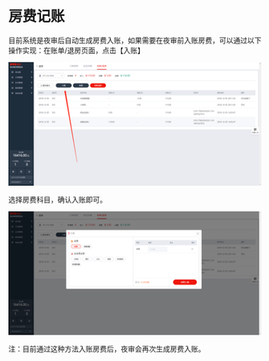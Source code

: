 # 房费记账

目前系统是夜审后自动生成房费入账，如果需要在夜审前入账房费，可以通过以下操作实现：在账单/退房页面，点击【入账】

![&#x70B9;&#x51FB;&#x5165;&#x8D26;&#x8FDB;&#x884C;&#x623F;&#x8D39;&#x8C03;&#x6574;](../../../.gitbook/assets/image%20%2815%29.png)

选择房费科目，确认入账即可。  


![&#x70B9;&#x51FB;&#x623F;&#x8D39;&#xFF0C;&#x81EA;&#x52A8;&#x6839;&#x636E;&#x8BA2;&#x5355;&#x623F;&#x8D39;&#x751F;&#x6210;&#x623F;&#x8D39;&#x5165;&#x8D26;](../../../.gitbook/assets/image%20%28660%29.png)

注：目前通过这种方法入账房费后，夜审会再次生成房费入账。

  


